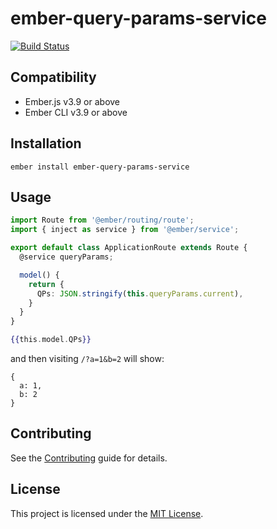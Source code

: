 ember-query-params-service
==============================================================================

[![Build Status](https://travis-ci.com/NullVoxPopuli/ember-query-params-service.svg?branch=master)](https://travis-ci.com/NullVoxPopuli/ember-query-params-service)


Compatibility
------------------------------------------------------------------------------

* Ember.js v3.9 or above
* Ember CLI v3.9 or above


Installation
------------------------------------------------------------------------------

```
ember install ember-query-params-service
```


Usage
------------------------------------------------------------------------------

```ts
import Route from '@ember/routing/route';
import { inject as service } from '@ember/service';

export default class ApplicationRoute extends Route {
  @service queryParams;

  model() {
    return {
      QPs: JSON.stringify(this.queryParams.current),
    }
  }
}
```

```hbs
{{this.model.QPs}}
```

and then visiting `/?a=1&b=2` will show:

```
{ 
  a: 1,
  b: 2
}
```


Contributing
------------------------------------------------------------------------------

See the [Contributing](CONTRIBUTING.md) guide for details.


License
------------------------------------------------------------------------------

This project is licensed under the [MIT License](LICENSE.md).
